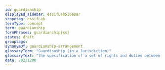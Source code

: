 ```yaml
---
id: guardianship
displayed_sidebar: essifLabSideBar
scopetag: essifLab
termType: concept
term: guardianship
formPhrases: guardianship{ss}
status: draft
grouptags:
synonymOf: guardianship-arrangement
glossaryTerm: "Guardianship (in a Jurisdiction)"
glossaryText: "the specification of a set of rights and duties between [legal entities](legal-entity@) of the [jurisdiction](@) that enforces these rights and duties, for the purpose of caring for and/or protecting/guarding/defending one or more of these [entities](legal-entity@). (Synonym of [Guardianship Arrangement](@))"
date: 20231208
---
```

